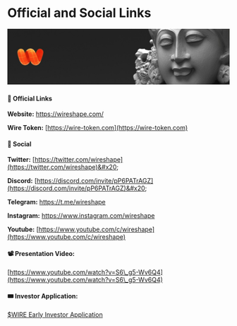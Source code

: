 # Official and Social Links

![](../.gitbook/assets/1517513532871.jpg)

#### 🔗 Official Links&#x20;

**Website:** [https://wireshape.com/ ](https://wireshape.com/)

**Wire Token:** [https://wire-token.com](https://wire-token.com)

#### 📢 Social&#x20;

**Twitter:** [https://twitter.com/wireshape](https://twitter.com/wireshape)&#x20;

**Discord:** [https://discord.com/invite/pP6PATrAGZ](https://discord.com/invite/pP6PATrAGZ)&#x20;

**Telegram:** [https://t.me/wireshape ](https://t.me/wireshape)

**Instagram:** [https://www.instagram.com/wireshape ](https://www.instagram.com/wireshape)

**Youtube:** [https://www.youtube.com/c/wireshape](https://www.youtube.com/c/wireshape)

#### 📽 Presentation Video:

[https://www.youtube.com/watch?v=S6\_g5-Wv6Q4](https://www.youtube.com/watch?v=S6\_g5-Wv6Q4)

#### :tickets: **Investor Application:**&#x20;

[$WIRE Early Investor Application](https://docs.google.com/forms/d/e/1FAIpQLSfzX0sOjsYIoN7XIucwaGXzy4NDjeCf9OxKk\_E8xL1MT\_wn2g/viewform)
